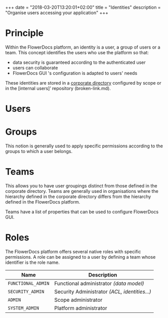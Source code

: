 +++
date = "2018-03-20T13:20:01+02:00"
title = "Identities"
description = "Organise users accessing your application"
+++

# Principle

Within the FlowerDocs platform, an identity is a user, a group of users or a team. 
This concept identifies the users who use the platform so that: 

* data security is guaranteed according to the authenticated user
* users can collaborate
* FlowerDocs GUI 's configuration is adapted to users' needs


These identities are stored in a [corporate directory](broken-link.md) configured by scope or in the [internal users]’ repository (broken-link.md).



# Users


# Groups

This notion is generally used to apply specific permissions according to the groups to which a user belongs.

# Teams

This allows you to have user groupings distinct from those defined in the corporate directory. Teams are generally used in organisations where the hierarchy defined in the corporate directory differs from the hierarchy defined in the FlowerDocs platform.

Teams have a list of properties that can be used to configure FlowerDocs GUI.


# Roles

The FlowerDocs platform offers several native roles with specific permissions. A role can be assigned to a user by defining a team whose identifier is the role name.

|Name| Description|
|---|------------|
|`FUNCTIONAL_ADMIN`|Functional administrator *(data model)*|
|`SECURITY_ADMIN`|Security Administrator *(ACL, identities...)*|
|`ADMIN`|Scope administrator|
|`SYSTEM_ADMIN`|Platform administrator|